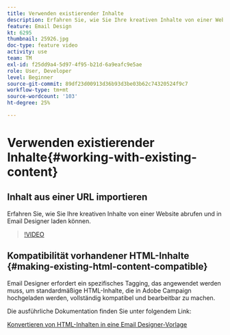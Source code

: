 ```yaml
---
title: Verwenden existierender Inhalte
description: Erfahren Sie, wie Sie Ihre kreativen Inhalte von einer Website abrufen und in Email Designer laden können.
feature: Email Design
kt: 6295
thumbnail: 25926.jpg
doc-type: feature video
activity: use
team: TM
exl-id: f25dd9a4-5d97-4f95-b21d-6a9eafc9e5ae
role: User, Developer
level: Beginner
source-git-commit: 89df23d00913d36b93d3be03b62c74320524f9c7
workflow-type: tm+mt
source-wordcount: '103'
ht-degree: 25%

---
```


# Verwenden existierender Inhalte{#working-with-existing-content}

## Inhalt aus einer URL importieren

Erfahren Sie, wie Sie Ihre kreativen Inhalte von einer Website abrufen und in Email Designer laden können.

>[!VIDEO](https://video.tv.adobe.com/v/25926?quality=12&learn=on)

## Kompatibilität vorhandener HTML-Inhalte {#making-existing-html-content-compatible}

Email Designer erfordert ein spezifisches Tagging, das angewendet werden muss, um standardmäßige HTML-Inhalte, die in Adobe Campaign hochgeladen werden, vollständig kompatibel und bearbeitbar zu machen.

Die ausführliche Dokumentation finden Sie unter folgendem Link:

[Konvertieren von HTML-Inhalten in eine Email Designer-Vorlage](https://experienceleague.adobe.com/docs/campaign-standard/using/designing-content/building-email-content/using-existing-content.html?lang=en)
